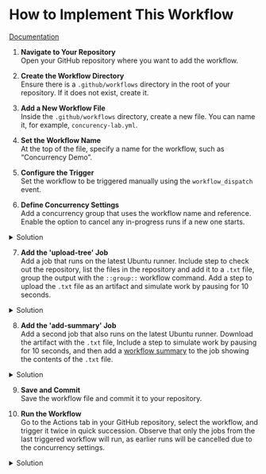 # How to Implement This Workflow

[Documentation](https://docs.github.com/en/actions/writing-workflows/choosing-what-your-workflow-does/control-the-concurrency-of-workflows-and-jobs)

1. **Navigate to Your Repository**  
   Open your GitHub repository where you want to add the workflow.

2. **Create the Workflow Directory**  
   Ensure there is a `.github/workflows` directory in the root of your repository. If it does not exist, create it.

3. **Add a New Workflow File**  
   Inside the `.github/workflows` directory, create a new file. You can name it, for example, `concurency-lab.yml`.

4. **Set the Workflow Name**  
   At the top of the file, specify a name for the workflow, such as “Concurrency Demo”.

5. **Configure the Trigger**  
   Set the workflow to be triggered manually using the `workflow_dispatch` event.

6. **Define Concurrency Settings**  
   Add a concurrency group that uses the workflow name and reference. Enable the option to cancel any in-progress runs if a new one starts.

<details>
  <summary>Solution</summary>

```YAML
concurrency:
  group: ${{ github.workflow }}-${{ github.ref }}
  cancel-in-progress: true 
```

</details>

7. **Add the 'upload-tree' Job**  
   Add a job that runs on the latest Ubuntu runner. Include step to check out the repository, list the files in the repository and add it to a `.txt` file, group the output with the `::group::` workflow command. Add a step to upload the `.txt` file as an artifact and simulate work by pausing for 10 seconds.

<details>
  <summary>Solution</summary> 

```YAML
    - name: List files in the repository
      run: |
        echo "::group::The repository ${{ github.repository }} contains the following files"
        tree > tree.txt
        cat tree.txt
        echo "::endgroup::"

    - name: Upload tree output
      uses: actions/upload-artifact@v4
      with:
        name: tree-output
        path: tree.txt
```

</details>

8. **Add the 'add-summary' Job**  
   Add a second job that also runs on the latest Ubuntu runner. Download the artifact with the `.txt` file, Include a step to simulate work by pausing for 10 seconds, and then add a [workflow summary](https://github.blog/news-insights/product-news/supercharging-github-actions-with-job-summaries/) to the job showing the contents of the `.txt` file.

<details>
    <summary>Solution</summary>
    
```YAML
      - name: Download tree output
        uses: actions/download-artifact@v4
        with:
          name: tree-output

      - name: Add job summary with tree output
        run: |
          echo "### Job completed! :rocket:" >> $GITHUB_STEP_SUMMARY
          echo '### Project Directory Tree' >> $GITHUB_STEP_SUMMARY
          echo '```' >> $GITHUB_STEP_SUMMARY
          cat tree.txt >> $GITHUB_STEP_SUMMARY
          echo '```' >> $GITHUB_STEP_SUMMARY
```

</details>

9. **Save and Commit**  
   Save the workflow file and commit it to your repository.

10. **Run the Workflow**  
    Go to the Actions tab in your GitHub repository, select the workflow, and trigger it twice in quick succession. Observe that only the jobs from the last triggered workflow will run, as earlier runs will be cancelled due to the concurrency settings.

<details>
  <summary>Solution</summary>

```YAML
name: Concurrency Demo

on:
    workflow_dispatch:

concurrency:
  group: ${{ github.workflow }}-${{ github.ref }}
  cancel-in-progress: true

jobs:
  upload-tree:
    runs-on: ubuntu-latest
    steps:
      - name: Checkout 
        uses: actions/checkout@v4

      - name: List files in the repository
        run: |
          echo "::group::The repository ${{ github.repository }} contains the following files"
          tree > tree.txt
          cat tree.txt
          echo "::endgroup::"

      - name: Upload tree output
        uses: actions/upload-artifact@v4
        with:
          name: tree-output
          path: tree.txt

      - name: Simulate work
        run: sleep 10  

  add-summary:
    runs-on: ubuntu-latest
    needs: upload-tree
    steps:
      - name: Download tree output
        uses: actions/download-artifact@v4
        with:
          name: tree-output

      - name: Simulate work
        run: sleep 10

      - name: Add job summary with tree output
        run: |
          echo "### Job completed! :rocket:" >> $GITHUB_STEP_SUMMARY
          echo '### Project Directory Tree' >> $GITHUB_STEP_SUMMARY
          echo '```' >> $GITHUB_STEP_SUMMARY
          cat tree.txt >> $GITHUB_STEP_SUMMARY
          echo '```' >> $GITHUB_STEP_SUMMARY
```

</details>


